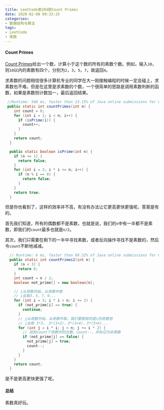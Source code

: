```yaml
---
title: LeetCode第204题Count Primes
date: 2020-02-08 09:33:25
categories: 
- 数据结构与算法
tags:
- LeetCode
- 素数
---
```

<!-- more -->
#### Count Primes

[Count Primes](https://leetcode.com/problems/count-primes/)给出一个数，计算小于这个数的所有的素数个数。例如，输入`10`，则`10`以内的素数有四个，分别为`2`，`3`，`5`，`7`，故返回`4`。

求素数的问题相信很多计算机专业的同学在大一刚接触编程的时候一定会碰上，求素数也不难。但是在这里是求素数的个数，一个很简单的思路是调用素数判断的函数，如果是素数则计数加一，最后返回结果。

```Java
 //Runtime: 548 ms, faster than 13.15% of Java online submissions for Count Primes.
 public static int countPrimes(int n) {
    int count = 0;
    for (int i = 1; i < n; i++) {
      if (isPrime(i)) {
        count++;
      }
    }
    return count;
  }

  public static boolean isPrime(int n) {
    if (n <= 1) {
      return false;
    }
    for (int i = 2; i * i <= n; i++) {
      if (n % i == 0) {
        return false;
      }
    }
    return true;
  }

```

但是你也看到了，这样的效率并不高，有没有办法让它更高更快更强呢，答案是有的。

首先我们知道，所有的偶数都不是素数，也就是说，我们的`n`中有一半都不是素数，即我们的`count`最多也就是`n/2`。

其次，我们只需要在剩下的一半中寻找素数，或者反向操作寻找不是素数的，然后令`count`不断地减减。

```Java
  // Runtime: 6 ms, faster than 99.32% of Java online submissions for Count Primes.
  public static int countPrimes2(int n) {
    if (n < 3) {
      return 0;
    }
    int count = n / 2;
    boolean not_prime[] = new boolean[n];

    // i从奇数开始，从奇数中取
    // i会取3，5，7，9...
    for (int i = 3; i * i < n; i += 2) {
      if (not_prime[i] == true) {
        continue;
      }
      // j从奇数开始，从奇数中取，我们要剔除的是i的奇数倍
      // j会取 3*3， 3*(3+2)，3*(3+4)，3*(3+6)...
      for (int j = i * i; j < n; j += i * 2) {
        // 找到count个奇数中的合数，count--，并标记为非素数
        if (not_prime[j] == false) {
          not_prime[j] = true;
          count--;
        }
      }
    }
    return count;
  }

```

是不是更高更快更强了呢。

#### 总结

素数真好玩。